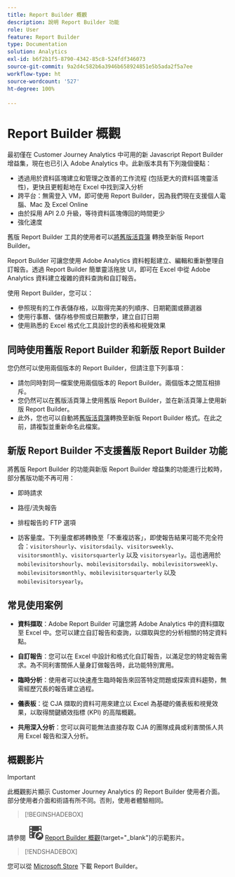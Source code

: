 ```yaml
---
title: Report Builder 概觀
description: 說明 Report Builder 功能
role: User
feature: Report Builder
type: Documentation
solution: Analytics
exl-id: b6f2b1f5-8790-4342-85c8-524fdf346073
source-git-commit: 9a2d4c582b6a3946b658924851e5b5ada2f5a7ee
workflow-type: ht
source-wordcount: '527'
ht-degree: 100%

---
```


# Report Builder 概觀

最初僅在 Customer Journey Analytics 中可用的新 Javascript Report Builder 增益集，現在也已引入 Adobe Analytics 中。此新版本具有下列幾個優點：

- 透過用於資料區塊建立和管理之改善的工作流程 (包括更大的資料區塊靈活性)，更快且更輕鬆地在 Excel 中找到深入分析
- 跨平台：無需登入 VM，即可使用 Report Builder，因為我們現在支援個人電腦、Mac 及 Excel Online
- 由於採用 API 2.0 升級，等待資料區塊傳回的時間更少
- 強化速度

舊版 Report Builder 工具的使用者可以[將舊版活頁簿](/help/analyze/report-builder/convert-workbooks.md) 轉換至新版 Report Builder。

Report Builder 可讓您使用 Adobe Analytics 資料輕鬆建立、編輯和重新整理自訂報告。透過 Report Builder 簡單靈活拖放 UI，即可在 Excel 中從 Adobe Analytics 資料建立複雜的資料查詢和自訂報告。

使用 Report Builder，您可以：

- 參照現有的工作表儲存格，以取得完美的列順序、日期範圍或篩選器
- 使用行事曆、儲存格參照或日期數學，建立自訂日期
- 使用熟悉的 Excel 格式化工具設計您的表格和視覺效果

## 同時使用舊版 Report Builder 和新版 Report Builder

您仍然可以使用兩個版本的 Report Builder，但請注意下列事項：

- 請勿同時對同一檔案使用兩個版本的 Report Builder。兩個版本之間互相排斥。
- 您仍然可以在舊版活頁簿上使用舊版 Report Builder，並在新活頁簿上使用新版 Report Builder。
- 此外，您也可以自動將[舊版活頁簿](/help/analyze/report-builder/convert-workbooks.md)轉換至新版 Report Builder 格式。在此之前，請複製並重新命名此檔案。

## 新版 Report Builder 不支援舊版 Report Builder 功能

將舊版 Report Builder 的功能與新版 Report Builder 增益集的功能進行比較時，部分舊版功能不再可用：

- 即時請求

- 路徑/流失報告

- 排程報告的 FTP 選項

- 訪客量度。下列量度都將轉換至「不重複訪客」，即使報告結果可能不完全符合：`visitorshourly`、`visitorsdaily`、`visitorsweekly`、`visitorsmonthly`、`visitorsquarterly` 以及 `visitorsyearly`。這也適用於 `mobilevisitorshourly`、`mobilevisitorsdaily`、`mobilevisitorsweekly`、`mobilevisitorsmonthly`、`mobilevisitorsquarterly` 以及 `mobilevisitorsyearly`。

## 常見使用案例

- **資料擷取**：Adobe Report Builder 可讓您將 Adobe Analytics 中的資料擷取至 Excel 中。您可以建立自訂報告和查詢，以擷取與您的分析相關的特定資料點。

- **自訂報告**：您可以在 Excel 中設計和格式化自訂報告，以滿足您的特定報告需求。為不同利害關係人量身訂做報告時，此功能特別實用。

- **臨時分析**：使用者可以快速產生臨時報告來回答特定問題或探索資料趨勢，無需經歷冗長的報告建立過程。

- **儀表板**：從 CJA 擷取的資料可用來建立以 Excel 為基礎的儀表板和視覺效果，以取得關鍵績效指標 (KPI) 的高階概觀。

- **共用深入分析**：您可以與可能無法直接存取 CJA 的團隊成員或利害關係人共用 Excel 報告和深入分析。

## 概觀影片

>[!IMPORTANT]
>
>此概觀影片顯示 Customer Journey Analytics 的 Report Builder 使用者介面。部分使用者介面和術語有所不同。否則，使用者體驗相同。


>[!BEGINSHADEBOX]

請參閱 ![VideoCheckedOut](/help/assets/icons/VideoCheckedOut.svg) [Report Builder 概觀](https://video.tv.adobe.com/v/3452591?quality=12&learn=on&captions=chi_hant){target="_blank"}的示範影片。

>[!ENDSHADEBOX]

您可以從 [Microsoft Store](https://appsource.microsoft.com/en-us/product/office/WA200003101?tab=Overview) 下載 Report Builder。

